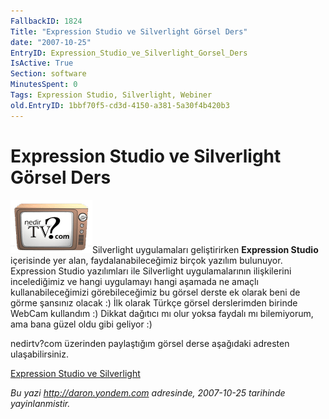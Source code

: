 ```yaml
---
FallbackID: 1824
Title: "Expression Studio ve Silverlight Görsel Ders"
date: "2007-10-25"
EntryID: Expression_Studio_ve_Silverlight_Gorsel_Ders
IsActive: True
Section: software
MinutesSpent: 0
Tags: Expression Studio, Silverlight, Webiner
old.EntryID: 1bbf70f5-cd3d-4150-a381-5a30f4b420b3
---
```

# Expression Studio ve Silverlight Görsel Ders
![](media/Expression_Studio_ve_Silverlight_Gorsel_Ders/nedirtv_logo.png)Silverlight
uygulamaları geliştirirken **Expression Studio** içerisinde yer alan,
faydalanabileceğimiz birçok yazılım bulunuyor. Expression Studio
yazılımları ile Silverlight uygulamalarının ilişkilerini incelediğimiz
ve hangi uygulamayı hangi aşamada ne amaçlı kullanabileceğimizi
görebileceğimiz bu görsel derste ek olarak beni de görme şansınız olacak
:) İlk olarak Türkçe görsel derslerimden birinde WebCam kullandım :)
Dikkat dağıtıcı mı olur yoksa faydalı mı bilemiyorum, ama bana güzel
oldu gibi geliyor :)

nedirtv?com üzerinden paylaştığım görsel derse aşağıdaki adresten
ulaşabilirsiniz.

[Expression Studio ve
Silverlight](http://www.nedirtv.com/VideoDetay.aspx?VideoID=71)



*Bu yazi http://daron.yondem.com adresinde, 2007-10-25 tarihinde yayinlanmistir.*
